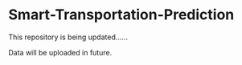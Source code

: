 # Smart-Transportation-Prediction
This repository is being updated......

Data will be uploaded in future.
